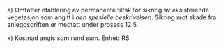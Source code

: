 a) Omfatter etablering av permanente tiltak for sikring av eksisterende vegetasjon som angitt i *den spesielle beskrivelsen*. Sikring mot skade fra anleggsdriften er medtatt under prosess 12.5.

x) Kostnad angis som rund sum. Enhet: RS

